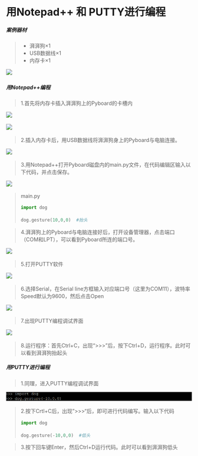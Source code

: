 # 用Notepad++ 和 PUTTY进行编程

##### 案例器材

>* 湃湃狗×1
>* USB数据线×1
>* 内存卡×1

![](/pic/ch3/3.2.1/1.png)

##### 用Notepad++编程

>1.首先将内存卡插入湃湃狗上的Pyboard的卡槽内

![](/pic/ch3/3.2.1/2.png)

![](/pic/ch3/3.2.1/3.png)

>2.插入内存卡后，用USB数据线将湃湃狗身上的Pyboard与电脑连接。

![](/pic/ch3/3.2.1/4.png)

>3.用Notepad++打开Pyboard磁盘内的main.py文件，在代码编辑区输入以下代码，并点击保存。

![](/pic/ch3/3.2.1/5.png)

>main.py
>
>
>```python
>import dog
>
>dog.gesture(10,0,0)  #抬头
>```

>4.湃湃狗上的Pyboard与电脑连接好后，打开设备管理器，点击端口（COM和LPT），可以看到Pyboard所连的端口号。

![](/pic/ch3/3.2.1/7.png)

>5.打开PUTTY软件

![](/pic/ch3/3.2.1/8.png)

>6.选择Serial，在Serial line方框输入对应端口号（这里为COM11），波特率Speed默认为9600，然后点击Open

![](/pic/ch3/3.2.1/9.png)

>7.出现PUTTY编程调试界面

![](/pic/ch3/3.2.1/10.png)

>8.运行程序：首先Ctrl+C，出现“>>>”后，按下Ctrl+D，运行程序。此时可以看到湃湃狗抬起头

##### 用PUTTY进行编程

>1.同理，进入PUTTY编程调试界面

![](/pic/ch3/3.2.1/12.png)

>2.按下Crtl+C后，出现”>>>“后，即可进行代码编写。输入以下代码
>
>```python
>import dog
>
>dog.gesture(-10,0,0)  #低头
>```

>3.按下回车键Enter，然后Ctrl+D运行代码。此时可以看到湃湃狗低头
